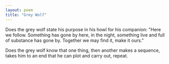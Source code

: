 ```yaml
---
layout: poem
title: "Grey Wolf"
---
```


Does the grey wolf state his purpose in his howl
for his companion: "Here we follow.
Something has gone by here, in the night,
something live and full of substance has gone by.
Together we may find it, make it ours."


Does the grey wolf know
that one thing, then another
makes a sequence, takes him to an end
that he can plot and carry out,  repeat.
